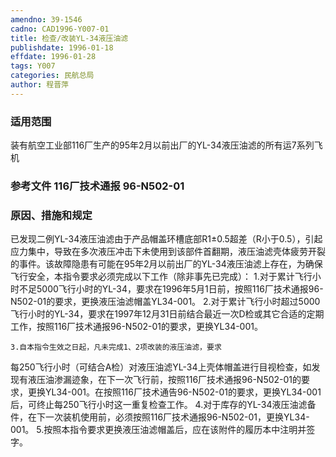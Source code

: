 ```yaml
---
amendno: 39-1546
cadno: CAD1996-Y007-01
title: 检查/改装YL-34液压油滤
publishdate: 1996-01-18
effdate: 1996-01-28
tags: Y007
categories: 民航总局
author: 程晋萍
---
```


### 适用范围 
装有航空工业部116厂生产的95年2月以前出厂的YL-34液压油滤的所有运7系列飞机

<!--more-->
### 参考文件 116厂技术通报 96-N502-01 

### 原因、措施和规定 
已发现二例YL-34液压油滤由于产品帽盖环槽底部R1±0.5超差（R小于0.5），引起应力集中，导致在多次液压冲击下未使用到该部件首翻期，液压油滤壳体疲劳开裂的事件。该故障隐患有可能在95年2月以前出厂的YL-34液压油滤上存在，为确保飞行安全，本指令要求必须完成以下工作（除非事先已完成）： 
    1.对于累计飞行小时不足5000飞行小时的YL-34，要求在1996年5月1日前，按照116厂技术通报96-N502-01的要求，更换液压油滤帽盖YL34-001。 
    2.对于累计飞行小时超过5000飞行小时的YL-34，要求在1997年12月31日前结合最近一次D检或其它合适的定期工作，按照116厂技术通报96-N502-01的要求，更换YL34-001。 

    3.自本指令生效之日起，凡未完成1、2项改装的液压油滤，要求
  
每250飞行小时（可结合A检）对液压油滤YL-34上壳体帽盖进行目视检查，如发现有液压油渗漏迹象，在下一次飞行前，按照116厂技术通报96-N502-01的要求，更换YL34-001。在按照116厂技术通告96-N502-01的要求，更换YL34-001后，可终止每250飞行小时这一重复检查工作。
    4.对于库存的YL-34液压油滤备件，在下一次装机使用前，必须按照116厂技术通报96-N502-01，更换YL34-001。 
    5.按照本指令要求更换液压油滤帽盖后，应在该附件的履历本中注明并签字。

